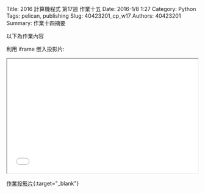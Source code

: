 Title: 2016 計算機程式 第17週 作業十五
Date: 2016-1/8 1:27
Category: Python
Tags: pelican, publishing
Slug: 40423201_cp_w17
Authors: 40423201
Summary: 作業十四摘要

以下為作業內容

利用 iframe 嵌入投影片:

<iframe src="40423201_cp_w17_p.html" width="500" height="300"></iframe>

[作業投影片](40423201_cp_w17_p.html){:target="_blank"}

